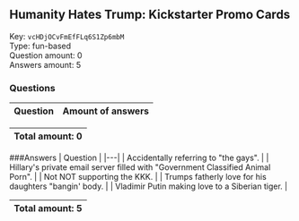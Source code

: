## Humanity Hates Trump: Kickstarter Promo Cards
Key: `vcHDjOCvFmEfFLq6S1Zp6mbM`  
Type: fun-based  
Question amount: 0  
Answers amount: 5
### Questions
| Question | Amount of answers |
|---|---|

|Total amount: 0|
|---|

###Answers
| Question |
|---|
| Accidentally referring to "the gays". |
| Hillary's private email server filled with "Government Classified Animal Porn". |
| Not NOT supporting the KKK. |
| Trumps fatherly love for his daughters "bangin' body. |
| Vladimir Putin making love to a Siberian tiger. |

|Total amount: 5|
|---|